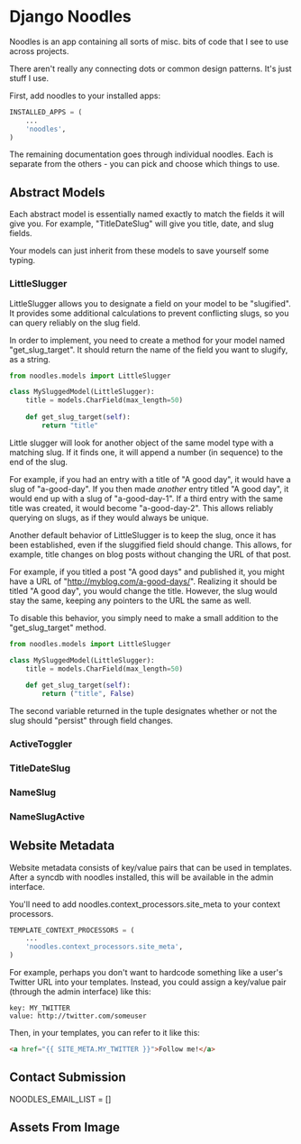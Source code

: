 Django Noodles
==============
Noodles is an app containing all sorts of misc. bits of code that I see to use across projects.

There aren't really any connecting dots or common design patterns. It's just stuff I use.

First, add noodles to your installed apps:
```python
INSTALLED_APPS = (
    ...
    'noodles',
)
```

The remaining documentation goes through individual noodles. Each is separate from the others - you can pick and choose which things to use.

Abstract Models
---------------
Each abstract model is essentially named exactly to match the fields it will give you. For example, "TitleDateSlug" will give you title, date, and slug fields. 

Your models can just inherit from these models to save yourself some typing.

### LittleSlugger
LittleSlugger allows you to designate a field on your model to be "slugified". It provides some additional calculations to prevent conflicting slugs, so you can query reliably on the slug field.

In order to implement, you need to create a method for your model named "get_slug_target". It should return the name of the field you want to slugify, as a string.
```python
from noodles.models import LittleSlugger

class MySluggedModel(LittleSlugger):
    title = models.CharField(max_length=50)
    
    def get_slug_target(self):
        return "title"	    
```
Little slugger will look for another object of the same model type with a matching slug. If it finds one, it will append a number (in sequence) to the end of the slug.

For example, if you had an entry with a title of "A good day", it would have a slug of "a-good-day". If you then made _another_ entry titled "A good day", it would end up with a slug of "a-good-day-1". If a third entry with the same title was created, it would become "a-good-day-2". This allows reliably querying on slugs, as if they would always be unique.

Another default behavior of LittleSlugger is to keep the slug, once it has been established, even if the sluggified field should change. This allows, for example, title changes on blog posts without changing the URL of that post.

For example, if you titled a post "A good days" and published it, you might have a URL of "http://myblog.com/a-good-days/". Realizing it should be titled "A good day", you would change the title. However, the slug would stay the same, keeping any pointers to the URL the same as well.

To disable this behavior, you simply need to make a small addition to the "get_slug_target" method.
```python
from noodles.models import LittleSlugger

class MySluggedModel(LittleSlugger):
    title = models.CharField(max_length=50)
    
    def get_slug_target(self):
        return ("title", False)	    
```
The second variable returned in the tuple designates whether or not the slug should "persist" through field changes.

### ActiveToggler
### TitleDateSlug
### NameSlug
### NameSlugActive

Website Metadata
----------------
Website metadata consists of key/value pairs that can be used in templates. After a syncdb with noodles installed, this will be available in the admin interface.

You'll need to add noodles.context_processors.site_meta to your context processors.
```python
TEMPLATE_CONTEXT_PROCESSORS = (
    ...
    'noodles.context_processors.site_meta',
)
```
For example, perhaps you don't want to hardcode something like a user's Twitter URL into your templates. Instead, you could assign a key/value pair (through the admin interface) like this:

	key: MY_TWITTER
	value: http://twitter.com/someuser

Then, in your templates, you can refer to it like this:
```html
<a href="{{ SITE_META.MY_TWITTER }}">Follow me!</a>
```

Contact Submission
------------------
NOODLES_EMAIL_LIST = []

Assets From Image
-----------------